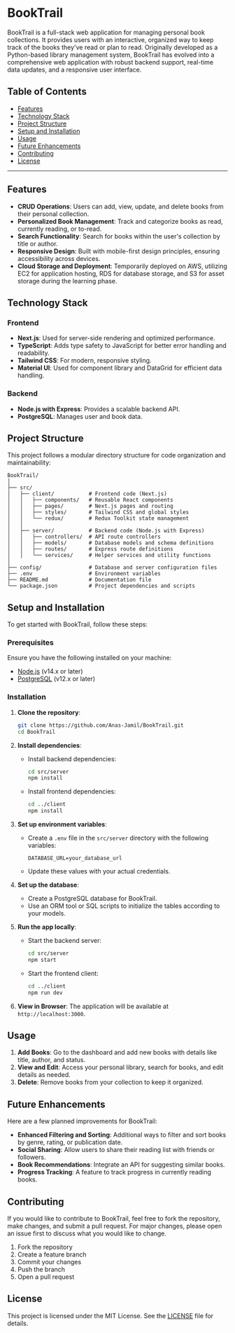 # BookTrail

BookTrail is a full-stack web application for managing personal book collections. It provides users with an interactive, organized way to keep track of the books they've read or plan to read. Originally developed as a Python-based library management system, BookTrail has evolved into a comprehensive web application with robust backend support, real-time data updates, and a responsive user interface.

## Table of Contents
- [Features](#features)
- [Technology Stack](#technology-stack)
- [Project Structure](#project-structure)
- [Setup and Installation](#setup-and-installation)
- [Usage](#usage)
- [Future Enhancements](#future-enhancements)
- [Contributing](#contributing)
- [License](#license)

---

## Features

- **CRUD Operations**: Users can add, view, update, and delete books from their personal collection.
- **Personalized Book Management**: Track and categorize books as read, currently reading, or to-read.
- **Search Functionality**: Search for books within the user's collection by title or author.
- **Responsive Design**: Built with mobile-first design principles, ensuring accessibility across devices.
- **Cloud Storage and Deployment**: Temporarily deployed on AWS, utilizing EC2 for application hosting, RDS for database storage, and S3 for asset storage during the learning phase.

## Technology Stack

### Frontend
- **Next.js**: Used for server-side rendering and optimized performance.
- **TypeScript**: Adds type safety to JavaScript for better error handling and readability.
- **Tailwind CSS**: For modern, responsive styling.
- **Material UI**: Used for component library and DataGrid for efficient data handling.

### Backend
- **Node.js with Express**: Provides a scalable backend API.
- **PostgreSQL**: Manages user and book data.

## Project Structure

This project follows a modular directory structure for code organization and maintainability:

```plaintext
BookTrail/
│
├── src/
│   ├── client/           # Frontend code (Next.js)
│   │   ├── components/   # Reusable React components
│   │   ├── pages/        # Next.js pages and routing
│   │   ├── styles/       # Tailwind CSS and global styles
│   │   └── redux/        # Redux Toolkit state management
│   │
│   ├── server/           # Backend code (Node.js with Express)
│   │   ├── controllers/  # API route controllers
│   │   ├── models/       # Database models and schema definitions
│   │   ├── routes/       # Express route definitions
│   │   └── services/     # Helper services and utility functions
│
├── config/               # Database and server configuration files
├── .env                  # Environment variables
├── README.md             # Documentation file
└── package.json          # Project dependencies and scripts
```

## Setup and Installation

To get started with BookTrail, follow these steps:

### Prerequisites

Ensure you have the following installed on your machine:
- [Node.js](https://nodejs.org/en/download/) (v14.x or later)
- [PostgreSQL](https://www.postgresql.org/download/) (v12.x or later)

### Installation

1. **Clone the repository**:
   ```bash
   git clone https://github.com/Anas-Jamil/BookTrail.git
   cd BookTrail
   ```

2. **Install dependencies**:
   - Install backend dependencies:
     ```bash
     cd src/server
     npm install
     ```
   - Install frontend dependencies:
     ```bash
     cd ../client
     npm install
     ```

3. **Set up environment variables**:
   - Create a `.env` file in the `src/server` directory with the following variables:
     ```env
     DATABASE_URL=your_database_url
     ```
   - Update these values with your actual credentials.

4. **Set up the database**:
   - Create a PostgreSQL database for BookTrail.
   - Use an ORM tool or SQL scripts to initialize the tables according to your models.

5. **Run the app locally**:
   - Start the backend server:
     ```bash
     cd src/server
     npm start
     ```
   - Start the frontend client:
     ```bash
     cd ../client
     npm run dev
     ```

6. **View in Browser**: The application will be available at `http://localhost:3000`.

## Usage

1. **Add Books**: Go to the dashboard and add new books with details like title, author, and status.
2. **View and Edit**: Access your personal library, search for books, and edit details as needed.
3. **Delete**: Remove books from your collection to keep it organized.

## Future Enhancements

Here are a few planned improvements for BookTrail:
- **Enhanced Filtering and Sorting**: Additional ways to filter and sort books by genre, rating, or publication date.
- **Social Sharing**: Allow users to share their reading list with friends or followers.
- **Book Recommendations**: Integrate an API for suggesting similar books.
- **Progress Tracking**: A feature to track progress in currently reading books.

## Contributing

If you would like to contribute to BookTrail, feel free to fork the repository, make changes, and submit a pull request. For major changes, please open an issue first to discuss what you would like to change.

1. Fork the repository
2. Create a feature branch
3. Commit your changes
4. Push the branch
5. Open a pull request

## License

This project is licensed under the MIT License. See the [LICENSE](LICENSE) file for details.
